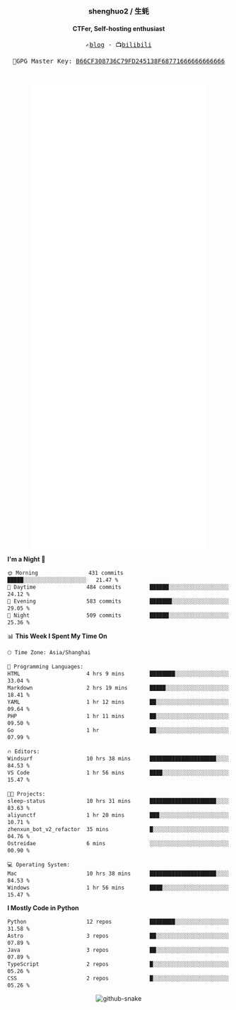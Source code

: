 <h3 align="center"> shenghuo2 / 生蚝 </h3>
<h4 align="center" >CTFer, Self-hosting enthusiast</h3>


<p align="center">
  <samp>
    ✍️<a href="https://blog.shenghuo2.top/">blog</a> -
    📺<a href="https://space.bilibili.com/85894935">bilibili</a>
  </samp>
</p>
<p align="center">
  <samp>
     🔐GPG Master Key: <a align="center" href="https://github.com/shenghuo2.gpg">B66CF308736C79FD245138F68771666666666666</a>
  </samp>
</p>
<br>
<p align="center">
  <a href="https://github.com/shenghuo2">
    <img width="400" align="top" src="https://github.com/shenghuo2/shenghuo2/blob/main/metrics.left.svg" />
  </a>
  <a href="https://github.com/shenghuo2">
    <img width="400" align="top" src="https://github.com/shenghuo2/shenghuo2/blob/main/metrics.right.svg" />
  </a>
</p>


<!--START_SECTION:waka-->
**I'm a Night 🦉** 

```text
🌞 Morning                431 commits         █████░░░░░░░░░░░░░░░░░░░░   21.47 % 
🌆 Daytime                484 commits         ██████░░░░░░░░░░░░░░░░░░░   24.12 % 
🌃 Evening                583 commits         ███████░░░░░░░░░░░░░░░░░░   29.05 % 
🌙 Night                  509 commits         ██████░░░░░░░░░░░░░░░░░░░   25.36 % 
```


📊 **This Week I Spent My Time On** 

```text
🕑︎ Time Zone: Asia/Shanghai

💬 Programming Languages: 
HTML                     4 hrs 9 mins        ████████░░░░░░░░░░░░░░░░░   33.04 % 
Markdown                 2 hrs 19 mins       █████░░░░░░░░░░░░░░░░░░░░   18.41 % 
YAML                     1 hr 12 mins        ██░░░░░░░░░░░░░░░░░░░░░░░   09.64 % 
PHP                      1 hr 11 mins        ██░░░░░░░░░░░░░░░░░░░░░░░   09.50 % 
Go                       1 hr                ██░░░░░░░░░░░░░░░░░░░░░░░   07.99 % 

🔥 Editors: 
Windsurf                 10 hrs 38 mins      █████████████████████░░░░   84.53 % 
VS Code                  1 hr 56 mins        ████░░░░░░░░░░░░░░░░░░░░░   15.47 % 

🐱‍💻 Projects: 
sleep-status             10 hrs 31 mins      █████████████████████░░░░   83.63 % 
aliyunctf                1 hr 20 mins        ███░░░░░░░░░░░░░░░░░░░░░░   10.71 % 
zhenxun_bot_v2_refactor  35 mins             █░░░░░░░░░░░░░░░░░░░░░░░░   04.76 % 
Ostreidae                6 mins              ░░░░░░░░░░░░░░░░░░░░░░░░░   00.90 % 

💻 Operating System: 
Mac                      10 hrs 38 mins      █████████████████████░░░░   84.53 % 
Windows                  1 hr 56 mins        ████░░░░░░░░░░░░░░░░░░░░░   15.47 % 
```

**I Mostly Code in Python** 

```text
Python                   12 repos            ████████░░░░░░░░░░░░░░░░░   31.58 % 
Astro                    3 repos             ██░░░░░░░░░░░░░░░░░░░░░░░   07.89 % 
Java                     3 repos             ██░░░░░░░░░░░░░░░░░░░░░░░   07.89 % 
TypeScript               2 repos             █░░░░░░░░░░░░░░░░░░░░░░░░   05.26 % 
CSS                      2 repos             █░░░░░░░░░░░░░░░░░░░░░░░░   05.26 % 
```




<!--END_SECTION:waka-->


<div align="center">
  <picture>
    <source media="(prefers-color-scheme: dark)" srcset="https://gist.githubusercontent.com/shenghuo2/bfce20b14ab0484cef03bae6e60e0b3a/raw/github-snake-dark.svg" />
    <source media="(prefers-color-scheme: light)" srcset="https://gist.githubusercontent.com/shenghuo2/bfce20b14ab0484cef03bae6e60e0b3a/raw/github-snake.svg" />
    <img alt="github-snake" src="https://gist.githubusercontent.com/shenghuo2/bfce20b14ab0484cef03bae6e60e0b3a/raw/github-snake.svg" />
  </picture>
</div>

<!--
**shenghuo2/shenghuo2** is a ✨ _special_ ✨ repository because its `README.md` (this file) appears on your GitHub profile.

Here are some ideas to get you started:

- 🔭 I’m currently working on ...
- 🌱 I’m currently learning ...
- 👯 I’m looking to collaborate on ...
- 🤔 I’m looking for help with ...
- 💬 Ask me about ...
- 📫 How to reach me: ...
- 😄 Pronouns: ...
- ⚡ Fun fact: ...
-->
